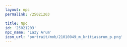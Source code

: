 ```yaml
---
layout: npc
permalink: /25021203

title: Npc
id: '25021203'
npc_name: 'Lazy Arum'
icon_url: 'portrait/mob/21010049_m_kritiasarum_p.png'
---
```

